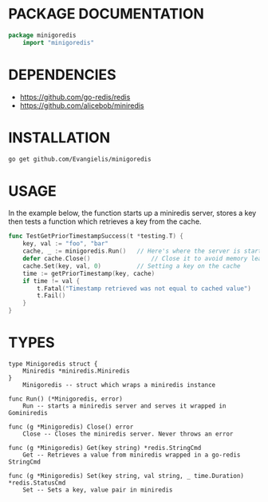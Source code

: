 # PACKAGE DOCUMENTATION

```` go
package minigoredis
    import "minigoredis"
````

# DEPENDENCIES
* https://github.com/go-redis/redis
* https://github.com/alicebob/miniredis

# INSTALLATION

```` bash
go get github.com/Evangielis/minigoredis
````

# USAGE
In the example below, the function starts up a miniredis server, stores a key then tests a function which retrieves a key from the cache.

```` go
func TestGetPriorTimestampSuccess(t *testing.T) {
	key, val := "foo", "bar"
	cache, _ := minigoredis.Run()   // Here's where the server is started up
    defer cache.Close()                 // Close it to avoid memory leaks
	cache.Set(key, val, 0)          // Setting a key on the cache
	time := getPriorTimestamp(key, cache)
	if time != val {
		t.Fatal("Timestamp retrieved was not equal to cached value")
		t.Fail()
	}
}
````

# TYPES

```` godoc
type Minigoredis struct {
    Miniredis *miniredis.Miniredis
}
    Minigoredis -- struct which wraps a miniredis instance

func Run() (*Minigoredis, error)
    Run -- starts a miniredis server and serves it wrapped in Gominiredis

func (g *Minigoredis) Close() error
    Close -- Closes the miniredis server. Never throws an error

func (g *Minigoredis) Get(key string) *redis.StringCmd
    Get -- Retrieves a value from miniredis wrapped in a go-redis StringCmd

func (g *Minigoredis) Set(key string, val string, _ time.Duration) *redis.StatusCmd
    Set -- Sets a key, value pair in miniredis
````
